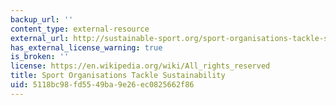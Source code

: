 ```yaml
---
backup_url: ''
content_type: external-resource
external_url: http://sustainable-sport.org/sport-organisations-tackle-sustainability/
has_external_license_warning: true
is_broken: ''
license: https://en.wikipedia.org/wiki/All_rights_reserved
title: Sport Organisations Tackle Sustainability
uid: 5118bc98-fd55-49ba-9e26-ec0825662f86
---
```


